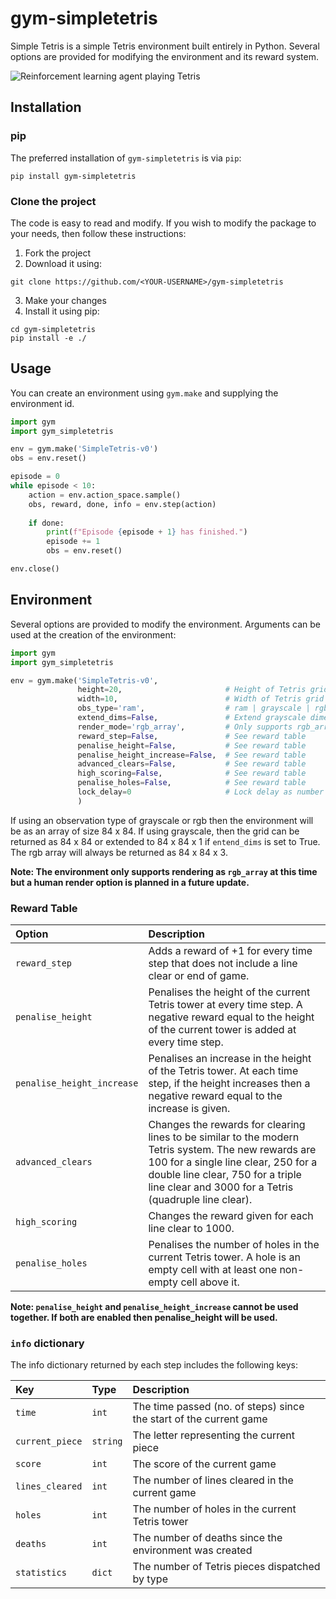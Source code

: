 # gym-simpletetris

Simple Tetris is a simple Tetris environment built entirely in Python. Several
options are provided for modifying the environment and its reward system.

![Reinforcement learning agent playing Tetris](.github/example_gif.gif)

## Installation

### pip
The preferred installation of `gym-simpletetris` is via `pip`:

```shell
pip install gym-simpletetris
```

### Clone the project
The code is easy to read and modify. If you wish to modify the package to your
needs, then follow these instructions:

1. Fork the project
2. Download it using:
```shell
git clone https://github.com/<YOUR-USERNAME>/gym-simpletetris
```
3. Make your changes
4. Install it using pip:
```shell
cd gym-simpletetris
pip install -e ./
```

## Usage

You can create an environment using `gym.make` and supplying the environment id.
```python
import gym
import gym_simpletetris

env = gym.make('SimpleTetris-v0')
obs = env.reset()

episode = 0
while episode < 10:
    action = env.action_space.sample()
    obs, reward, done, info = env.step(action)
    
    if done:
        print(f"Episode {episode + 1} has finished.")
        episode += 1
        obs = env.reset()

env.close()
```

## Environment

Several options are provided to modify the environment. Arguments can be used
at the creation of the environment:

```python
import gym
import gym_simpletetris

env = gym.make('SimpleTetris-v0',
               height=20,                       # Height of Tetris grid
               width=10,                        # Width of Tetris grid
               obs_type='ram',                  # ram | grayscale | rgb
               extend_dims=False,               # Extend grayscale dimensions
               render_mode='rgb_array',         # Only supports rgb_array
               reward_step=False,               # See reward table
               penalise_height=False,           # See reward table
               penalise_height_increase=False,  # See reward table
               advanced_clears=False,           # See reward table
               high_scoring=False,              # See reward table
               penalise_holes=False,            # See reward table
               lock_delay=0                     # Lock delay as number of steps
               )
```

If using an observation type of grayscale or rgb then the environment will be
as an array of size 84 x 84. If using grayscale, then the grid can be returned
as 84 x 84 or extended to 84 x 84 x 1 if `entend_dims` is set to True. The rgb
array will always be returned as 84 x 84 x 3.

**Note: The environment only supports rendering as `rgb_array` at this time but a human
render option is planned in a future update.**

### Reward Table

| Option                     | Description                                                                                                                                                                                                                               |
|:---------------------------|:------------------------------------------------------------------------------------------------------------------------------------------------------------------------------------------------------------------------------------------|
| `reward_step`              | Adds a reward of +1 for every time step that does not include a line clear or end of game.                                                                                                                                                |
| `penalise_height`          | Penalises the height of the current Tetris tower at every time step. A negative reward equal to the height of the current tower is added at every time step.                                                                              |
| `penalise_height_increase` | Penalises an increase in the height of the Tetris tower. At each time step, if the height increases then a negative reward equal to the increase is given.                                                                                |
| `advanced_clears`          | Changes the rewards for clearing lines to be similar to the modern Tetris system. The new rewards are 100 for a single line clear, 250 for a double line clear, 750 for a triple line clear and 3000 for a Tetris (quadruple line clear). |
| `high_scoring`             | Changes the reward given for each line clear to 1000.                                                                                                                                                                                     |
| `penalise_holes`           | Penalises the number of holes in the current Tetris tower. A hole is an empty cell with at least one non-empty cell above it.                                                                                                             |

**Note: `penalise_height` and `penalise_height_increase` cannot be used together.
If both are enabled then penalise_height will be used.**

### `info` dictionary

The info dictionary returned by each step includes the following keys:

| Key             | Type     | Description                                                        |
|:----------------|:---------|:-------------------------------------------------------------------|
| `time`          | `int`    | The time passed (no. of steps) since the start of the current game |
| `current_piece` | `string` | The letter representing the current piece                          |
| `score`         | `int`    | The score of the current game                                      |
| `lines_cleared` | `int`    | The number of lines cleared in the current game                    |
| `holes`         | `int`    | The number of holes in the current Tetris tower                    |
| `deaths`        | `int`    | The number of deaths since the environment was created             |
| `statistics`    | `dict`   | The number of Tetris pieces dispatched by type                     |



